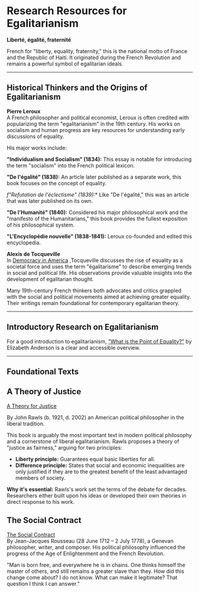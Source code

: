 # Research Resources for Egalitarianism

**Liberté, égalité, fraternité**

French for "liberty, equality, fraternity," this is the national motto of France and the Republic of Haiti. It originated during the French Revolution and remains a powerful symbol of egalitarian ideals.

---

## Historical Thinkers and the Origins of Egalitarianism

**Pierre Leroux**  
A French philosopher and political economist, Leroux is often credited with popularizing the term "egalitarianism" in the 19th century. His works on socialism and human progress are key resources for understanding early discussions of equality.

His major works include:

**​"Individualism and Socialism" (1834):** 
This essay is notable for introducing the term "socialism" into the French political lexicon.

​**"De l'égalité" (1838):** 
An article later published as a separate work, this book focuses on the concept of equality.

*f​"Refutation de l'éclectisme" (1839):**
Like "De l'égalité," this was an article that was later published on its own.

​**"De l'Humanité" (1840):** Considered his major philosophical work and the "manifesto of the Humanitarians," this book provides the fullest exposition of his philosophical system.

​**"L'Encyclopédie nouvelle" (1838-1841):**
Leroux co-founded and edited this encyclopedia.

**Alexis de Tocqueville**  
In [Democracy in America](https://www.amazon.nl/Democracy-America-Complete-Unabridged-Volumes/dp/0553214640/ref=mp_s_a_1_1?crid=2FC3TFIA5HEQV&dib=eyJ2IjoiMSJ9.GEWiUnX1BTMj77gRjWXr0OnpgvtL-6QYVVrm4Wn8NGJbklfMk28XoxUry04qcxOufwuPMagmfTZvQIASVH8fIybQZ0KTxqO7-ucp-Jb88QS-JLNYr85i8umFmwu3BeJJ7CRFywPBZkNKL027xCZbC7pwkrk_AinUD6ZzZmTJ85Ic48Rd_pgFVGReYjuUjHXTxEYkGUtoUBpw0HI37JhKkg.DvYj5wZ5jSceOqHJuwTUSLl6pRNAR1RuywSRIQSt9xU&dib_tag=se&keywords=democracy+in+america&qid=1755947444&sprefix=Democracy+in+Smerica%2Caps%2C127&sr=8-1) ,Tocqueville discusses the rise of equality as a societal force and uses the term "égalitarisme" to describe emerging trends in social and political life. His observations provide valuable insights into the development of egalitarian thought.

Many 19th-century French thinkers both advocates and critics grappled with the social and political movements aimed at achieving greater equality. Their writings remain foundational for contemporary egalitarian theory.

---

## Introductory Research on Egalitarianism 

For a good introduction to egalitarianism, ["What is the Point of Equality?"](Resources/Whats_the_Point_of_Equality_Elizabeth_Anderson.pdf) by Elizabeth Anderson is a clear and accessible overview.

---

## Foundational Texts

## A Theory of Justice  
[A Theory for Justice](https://books.google.nl/books/about/A_Theory_of_Justice.html?id=kvpby7HtAe0C&redir_esc=y](https://books.google.nl/books/about/A_Theory_of_Justice.html?id=kvpby7HtAe0C&redir_esc=y)&hl=en) 

By John Rawls
(b. 1921, d. 2002) an American political philosopher in the liberal tradition. 

This book is arguably the most important text in modern political philosophy and a cornerstone of liberal egalitarianism. Rawls proposes a theory of "justice as fairness," arguing for two principles:

- **Liberty principle:** Guarantees equal basic liberties for all.
- **Difference principle:** States that social and economic inequalities are only justified if they are to the greatest benefit of the least advantaged members of society.

**Why it's essential:** Rawls's work set the terms of the debate for decades. Researchers either built upon his ideas or developed their own theories in direct response to his work.

## The Social Contract

[The Social Contract](https://oll.libertyfund.org/titles/cole-the-social-contract-and-discourses?hl=en-GB)  
By Jean-Jacques Rousseau (28 June 1712 – 2 July 1778), a Genevan philosopher, writer, and composer. His political philosophy influenced the progress of the Age of Enlightenment and the French Revolution.  

"Man is born free, and everywhere he is in chains. One thinks himself the master of others, and still remains a greater slave than they. How did this change come about? I do not know. What can make it legitimate? That question I think I can answer."
